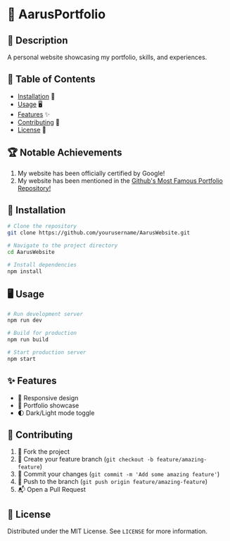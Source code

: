 # 🚀 AarusPortfolio

## 📝 Description
A personal website showcasing my portfolio, skills, and experiences.

## 📑 Table of Contents
- [Installation](#installation) 🔧
- [Usage](#usage) 🖥️
- [Features](#features) ✨
- [Contributing](#contributing) 🤝
- [License](#license) 📄

## 🏆 Notable Achievements
1) My website has been officially certified by Google!
2) My website has been mentioned in the [Github's Most Famous Portfolio Repository!](https://github.com/emmabostian/developer-portfolios)

## 🔧 Installation
```bash
# Clone the repository
git clone https://github.com/yourusername/AarusWebsite.git

# Navigate to the project directory
cd AarusWebsite

# Install dependencies
npm install
```

## 🖥️ Usage
```bash
# Run development server
npm run dev

# Build for production
npm run build

# Start production server
npm start
```

## ✨ Features
- 📱 Responsive design
- 🎨 Portfolio showcase
- 🌓 Dark/Light mode toggle

## 🤝 Contributing
1. 🍴 Fork the project
2. 🌿 Create your feature branch (`git checkout -b feature/amazing-feature`)
3. 💾 Commit your changes (`git commit -m 'Add some amazing feature'`)
4. 🚀 Push to the branch (`git push origin feature/amazing-feature`)
5. 📬 Open a Pull Request

## 📄 License
Distributed under the MIT License. See `LICENSE` for more information.
